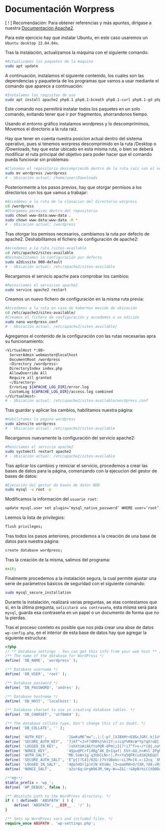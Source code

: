 # Documentación Worpress
<!--Documentado por Andrés Abadías (Nisamov)-->

[ ! ] Recomendación: Para obtener referencias y más apuntes, dirígase a nuestra [Documentación Apache2](https://github.com/Theritex/LinuxGuide/blob/main/WebPage/Apache2/Documentation.md).

Para este ejercicio hay que instalar Ubuntu, en este caso usaremos un `Ubuntu desktop 22.04.04s`.

Tras la instalación, actualizamos la máquina con el siguiente comando:
```bash
#Actualizamos los paquetes de la maquina
sudo apt update
```
A continuación, instalamos el siguiente contenido, los cuales son las dependencias y paquetería de los programas que vamos a usar mediante el comando que aparece a continuación:
```bash
#Instalamos los reqisitos de uso
sudo apt install apache2 php8.1 php8.1-bcmath php8.1-curl php8.1-gd php8.1-mbstring php8.1-mysql php8.1-pgsql php8.1-xml php8.1-zip mariadb-server mariadb-client wget
```

Este comando nos permitirá instalar todos los paquetes en un solo comando, evitando tener que ir por fragmentos, ahorrandonos tiempo.

Usando el entorno gráfico instalamos wordpress y lo descomprimimos,
Movemos el directorio a la ruta raíz.

Hay que tener en cuenta nuestra posicion actual dentro del sistema operativo, pues si tenemos worpress descomprimido en la ruta /Desktop o /Downloads, hay que estar ubicado en esta misma ruta, o bien se deberá modificar el ruta principal del objetivo para poder hacer que el comando pueda funcionar sin problemas:
```bash
#Clonamos el repositorio descomprimido dentro de la ruta raíz con el nombre "wordpress"
sudo mv wordpress /wordpress
# - Ubicación actual: /home/user/Downloads
```
Posteriormente a los pasos previos, hay que otorgar permisos a los directorios con los que vamos a trabajar:
```bash
#Accedemos a la ruta de la clonacion del directorio worpress
cd /wordpress
#Otorgamos permisos dentro del repositorio
sudo chown www-data:www-data .
sudo chown www-data:www-data -R *
# - Ubicación actual: /wordpress
```
Tras otorgar los pemisos necesarios, cambiamos la ruta por defecto de apache2.
Deshabilitamos el fichero de configuración de apache2:
```bash
#Accedemos a la ruta /sites-available
cd /etc/apache2/sites-available
#Deshabilitamos la configuración por defecto
sudo a2dissite 000-default
# - Ubicación actual: /etc/apache2/sites-available
```
Recargamos el servicio apache para comprobar los cambios:
```bash
#Reiniciamos el servicios apache2
sudo service apache2 restart
```
Creamos un nuevo fichero de configuración en la misma ruta previa:
```bash
#Accedemos a la ruta en caso de habernos movido de ubicación
cd /etc/apache2/sites-available/
#Creamos el fichero de configuración y accedemos a su edición
sudo nano wordpress.conf
# - Ubicación actual: /etc/apache2/sites-available/
```
Agregamos el contenido de la configuración con las rutas necesarias apra su funcionamiento:
```bash
<VirtualHost *:80>
  ServerAdmin webmaster@localhost
  DocumentRoot /wordpress
  <Directory /wordpress>
  DirectoryIndex index.php
  AllowOverride All
  Require all granted
  </Directory>
  ErrorLog ${APACHE_LOG_DIR}/error.log
  CustomLog ${APACHE_LOG_DIR}/access.log combined
</VirtualHost>
# - Ubicación actual: /etc/apache2/sites-available/wordpress.conf
```
Tras guardar y aplicar los cambios, habilitamos nuestra página:
```bash
#Habilitamos la pagina wordpress
sudo a2ensite wordpress
# - Ubicación actual: /etc/apache2/sites-available
```
Recargamos nuevamente la configuración del servicio apache2:
```bash
#Reniciamos el servicio apache2
sudo systemctl restart apache2
# - Ubicación actual: /etc/apache2/sites-available
```
Tras aplicar los cambios y reiniciar el servicio, procedemos a crear las bases de datos para la página, comenzando con la ejecucion del gestor de bases de datos:
```bash
#Ejecución del gestor de bases de datos BDD
sudo mysql -u root -p
```
Modificamos la información del `usuario root`:
```bash
update mysql.user set plugin=’mysql_native_password’ WHERE user=’root’;
```
Leemos la lista de privilegios:
```bash
flush privileges;
```
Tras todos los pasos anteriores, procedemos a la creación de una base de datos para nuestra página:
```bash
create database wordpress;
```
Tras la creación de la misma, salimos del programa:
```bash
exit;
```
Finalmente procedemos a la instalación segura, la cual permite
ajustar una serie de parámetros básicos de seguridad con el siguiente comando:
```bash
sudo mysql_secure_installation
```
Durante la instalación, realizará varias preguntas, ae stas contestamos que sí, en la última pregunta, `solicitará una contraseña`, esta misma será para `mysql`, guarda esa contraseña en un papel o un documento de forma que no la pierdas.

Tras el proceso comleto es posible que nos pida crear una abse de datos `wp-config.php`, en el interior de esta base de datos hay que agregar la siguiente estructura:
```php
<?php
// ** Database settings - You can get this info from your web host ** //
/** The name of the database for WordPress */
define( 'DB_NAME', 'wordpress' );

/** Database username */
define( 'DB_USER', 'root' );

/** Database password */
define( 'DB_PASSWORD', 'andres' );

/** Database hostname */
define( 'DB_HOST', 'localhost' );

/** Database charset to use in creating database tables. */
define( 'DB_CHARSET', 'utf8mb4' );

/** The database collate type. Don't change this if in doubt. */
define( 'DB_COLLATE', '' );

define( 'AUTH_KEY',         ']&eKuM6^mw^;,|:[-p?_[XJBkMr<E8&cJGR(.k|1v%bl-Q7szq|ipsgb411e4U}G' );
define( 'SECURE_AUTH_KEY',  '7|6f^<J>F?4RR%}%k(IY;s)cqY%M4cW*Yp?qXroB[(jf9Zwfzx|r$G{$J3r86qf<' );
define( 'LOGGED_IN_KEY',    ')xhXtUA|AkftoP@R-dPm|iI{?!i7^T>s~/*(@{,naV#9i kZ1pCK]|(31K5}u*J7' );
define( 'NONCE_KEY',        '4$pu@PCrf|dBg^4K_Q>Iqaf| 5St~GU,n<#nl`2PghIU G55z/N]lcl%l68kfHd-' );
define( 'AUTH_SALT',        'MD.SxW+}g`q3Ub}LN>!|,P<+Ya5QFR(vd1H2kE&U(|cl-hGUPq<I${#Ahaxl*H4J' );
define( 'SECURE_AUTH_SALT', 'E^p{[?C4}/0ZG:}7V)OBakc~cL]M=}X.=:12sq `XM|O+]3](54sZZamq9g&/woy' );
define( 'LOGGED_IN_SALT',   '4@p34O)[p)X}N KVsWu_l5<oaXRH>U/{XR,?d8;vRyI=,(Z8vNy%}yG$uH8)ht|9' );
define( 'NONCE_SALT',       'a2u!6q:UrqN96JM,tWy-W==Z&[:!&0pNrbiC{XQ0DdG%! ip^N<F1&M0 Gx|AsE(' );

/**#@-*/
$table_prefix = 'wp_';
define( 'WP_DEBUG', false );

/** Absolute path to the WordPress directory. */
if ( ! defined( 'ABSPATH' ) ) {
	define( 'ABSPATH', __DIR__ . '/' );
}

/** Sets up WordPress vars and included files. */
require_once ABSPATH . 'wp-settings.php';
```
